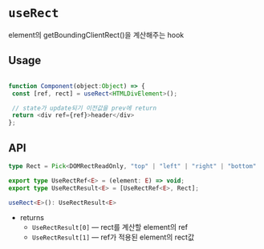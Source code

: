 # `useRect`

element의 getBoundingClientRect()을 계산해주는 hook

## Usage

```typescript

function Component(object:Object) => {
 const [ref, rect] = useRect<HTMLDivElement>();

 // state가 update되기 이전값을 prev에 return
 return <div ref={ref}>header</div>
};

```

## API

```typescript
type Rect = Pick<DOMRectReadOnly, "top" | "left" | "right" | "bottom" | "height" | "width">;

export type UseRectRef<E> = (element: E) => void;
export type UseRectResult<E> = [UseRectRef<E>, Rect];

useRect<E>(): UseRectResult<E>
```

- returns
  - `UseRectResult[0]` — rect를 계산할 element의 ref
  - `UseRectResult[1]` — ref가 적용된 element의 rect값

